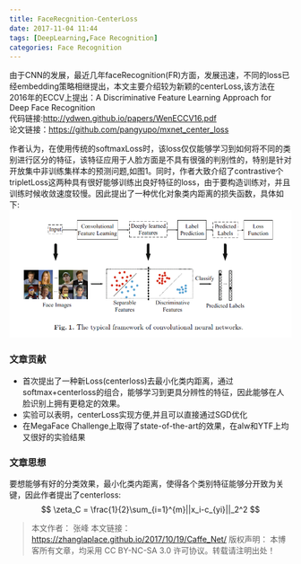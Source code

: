 ```yaml
---
title: FaceRecgnition-CenterLoss
date: 2017-11-04 11:44
tags: [DeepLearning,Face Recognition]
categories: Face Recognition
---
```


  由于CNN的发展，最近几年faceRecognition(FR)方面，发展迅速，不同的loss已经embedding策略相继提出，本文主要介绍较为新颖的centerLoss,该方法在2016年的ECCV上提出：A Discriminative Feature Learning Approach for Deep Face Recognition \
  代码链接:http://ydwen.github.io/papers/WenECCV16.pdf  \
  论文链接：https://github.com/pangyupo/mxnet_center_loss

  作者认为，在使用传统的softmaxLoss时，该loss仅仅能够学习到如何将不同的类别进行区分的特征，该特征应用于人脸方面是不具有很强的判别性的，特别是针对开放集中非训练集样本的预测问题,如图1。同时，作者大致介绍了contrastive个tripletLoss这两种具有很好能够训练出良好特征的loss，由于要构造训练对，并且训练时候收敛速度较慢。因此提出了一种优化对象类内距离的损失函数，具体如下: \
   ![](https://github.com/zhanglaplace/caffe_newLayer/blob/master/imgs/centerLoss_F1.png)

### 文章贡献
  - 首次提出了一种新Loss(centerloss)去最小化类内距离，通过softmax+centerloss的组合，能够学习到更具分辨性的特征，因此能够在人脸识别上拥有更稳定的效果。
  - 实验可以表明，centerLoss实现方便,并且可以直接通过SGD优化
  - 在MegaFace Challenge上取得了state-of-the-art的效果，在alw和YTF上均又很好的实验结果
### 文章思想
  要想能够有好的分类效果，最小化类内距离，使得各个类别特征能够分开致为关键，因此作者提出了centerloss:
  $$ \zeta_C = \frac{1}{2}\sum_{i=1}^{m}||x_i-c_{yi}||_2^2 $$



  >本文作者： 张峰
  >本文链接： https://zhanglaplace.github.io/2017/10/19/Caffe_Net/
  >版权声明： 本博客所有文章，均采用 CC BY-NC-SA 3.0 许可协议。转载请注明出处！

